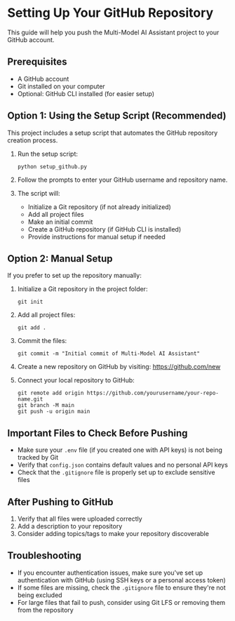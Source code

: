 # Setting Up Your GitHub Repository

This guide will help you push the Multi-Model AI Assistant project to your GitHub account.

## Prerequisites

- A GitHub account
- Git installed on your computer
- Optional: GitHub CLI installed (for easier setup)

## Option 1: Using the Setup Script (Recommended)

This project includes a setup script that automates the GitHub repository creation process.

1. Run the setup script:
   ```
   python setup_github.py
   ```

2. Follow the prompts to enter your GitHub username and repository name.

3. The script will:
   - Initialize a Git repository (if not already initialized)
   - Add all project files
   - Make an initial commit
   - Create a GitHub repository (if GitHub CLI is installed)
   - Provide instructions for manual setup if needed

## Option 2: Manual Setup

If you prefer to set up the repository manually:

1. Initialize a Git repository in the project folder:
   ```
   git init
   ```

2. Add all project files:
   ```
   git add .
   ```

3. Commit the files:
   ```
   git commit -m "Initial commit of Multi-Model AI Assistant"
   ```

4. Create a new repository on GitHub by visiting:
   https://github.com/new

5. Connect your local repository to GitHub:
   ```
   git remote add origin https://github.com/yourusername/your-repo-name.git
   git branch -M main
   git push -u origin main
   ```

## Important Files to Check Before Pushing

- Make sure your `.env` file (if you created one with API keys) is not being tracked by Git
- Verify that `config.json` contains default values and no personal API keys
- Check that the `.gitignore` file is properly set up to exclude sensitive files

## After Pushing to GitHub

1. Verify that all files were uploaded correctly
2. Add a description to your repository
3. Consider adding topics/tags to make your repository discoverable

## Troubleshooting

- If you encounter authentication issues, make sure you've set up authentication with GitHub (using SSH keys or a personal access token)
- If some files are missing, check the `.gitignore` file to ensure they're not being excluded
- For large files that fail to push, consider using Git LFS or removing them from the repository